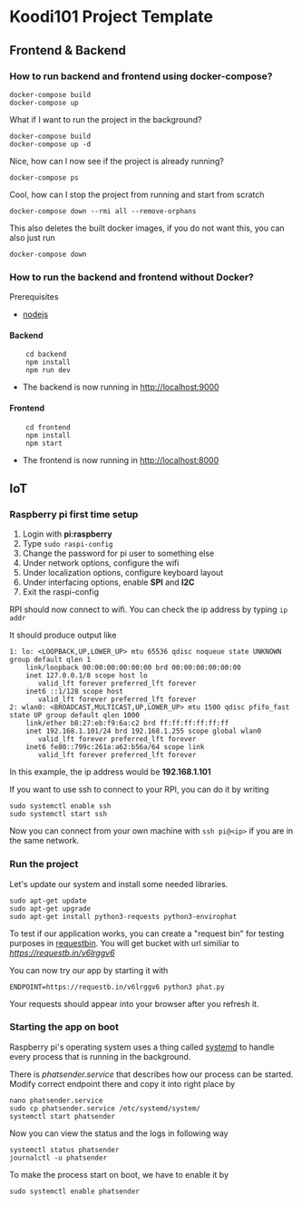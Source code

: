 # Koodi101 Project Template

## Frontend & Backend

### How to run backend and frontend using docker-compose?

```shell
docker-compose build
docker-compose up
```

What if I want to run the project in the background?

```shell
docker-compose build
docker-compose up -d
```

Nice, how can I now see if the project is already running?

```shell
docker-compose ps
```

Cool, how can I stop the project from running and start from scratch

```shell
docker-compose down --rmi all --remove-orphans
```

This also deletes the built docker images, if you do not want this, you can also just run

```shell
docker-compose down
````

### How to run the backend and frontend without Docker?

Prerequisites
* [nodejs](http://nodejs.org)

#### Backend

```shell
    cd backend
    npm install
    npm run dev
```

* The backend is now running in [http://localhost:9000](http://localhost:9000/api/chats)

#### Frontend

```shell
    cd frontend
    npm install
    npm start
```

* The frontend is now running in [http://localhost:8000](http://localhost:8000)


## IoT

### Raspberry pi first time setup
1. Login with **pi:raspberry**
2. Type ```sudo raspi-config```
3. Change the password for pi user to something else
4. Under network options, configure the wifi
5. Under localization options, configure keyboard layout
6. Under interfacing options, enable **SPI** and **I2C**
7. Exit the raspi-config

RPI should now connect to wifi. You can check the ip address by typing
```ip addr```

It should produce output like
```
1: lo: <LOOPBACK,UP,LOWER_UP> mtu 65536 qdisc noqueue state UNKNOWN group default qlen 1
    link/loopback 00:00:00:00:00:00 brd 00:00:00:00:00:00
    inet 127.0.0.1/8 scope host lo
       valid_lft forever preferred_lft forever
    inet6 ::1/128 scope host 
       valid_lft forever preferred_lft forever
2: wlan0: <BROADCAST,MULTICAST,UP,LOWER_UP> mtu 1500 qdisc pfifo_fast state UP group default qlen 1000
    link/ether b8:27:eb:f9:6a:c2 brd ff:ff:ff:ff:ff:ff
    inet 192.168.1.101/24 brd 192.168.1.255 scope global wlan0
       valid_lft forever preferred_lft forever
    inet6 fe80::799c:261a:a62:b56a/64 scope link 
       valid_lft forever preferred_lft forever
```
In this example, the ip address would be **192.168.1.101**

If you want to use ssh to connect to your RPI, you can do it by writing
```
sudo systemctl enable ssh
sudo systemctl start ssh
```

Now you can connect from your own machine with ```ssh pi@<ip>``` if you are in the same network.

### Run the project
Let's update our system and install some needed libraries.
```
sudo apt-get update
sudo apt-get upgrade
sudo apt-get install python3-requests python3-envirophat
```

To test if our application works, you can create a "request bin" for
testing purposes in [requestbin](https://requestb.in).
You will get bucket with url similiar to *https://requestb.in/v6lrggv6*

You can now try our app by starting it with
```
ENDPOINT=https://requestb.in/v6lrggv6 python3 phat.py
```

Your requests should appear into your browser after you refresh it.

### Starting the app on boot
Raspberry pi's operating system uses a thing called [systemd](https://www.freedesktop.org/wiki/Software/systemd/) to handle every process that is running in the background.

There is *phatsender.service* that describes how our process can be started.
Modify correct endpoint there and copy it into right place by
```
nano phatsender.service
sudo cp phatsender.service /etc/systemd/system/
systemctl start phatsender
```

Now you can view the status and the logs in following way
```
systemctl status phatsender
journalctl -u phatsender
```

To make the process start on boot, we have to enable it by
```
sudo systemctl enable phatsender
```